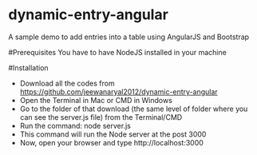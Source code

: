 # dynamic-entry-angular
A sample demo to add entries into a table using AngularJS and Bootstrap

#Prerequisites
You have to have NodeJS installed in your machine

#Installation
 - Download all the codes from https://github.com/jeewanaryal2012/dynamic-entry-angular
 - Open the Terminal in Mac or CMD in Windows
 - Go to the folder of that download (the same level of folder where you can see the server.js file) from the Terminal/CMD
 - Run the command: node server.js
 - This command will run the Node server at the post 3000
 - Now, open your browser and type http://localhost:3000
